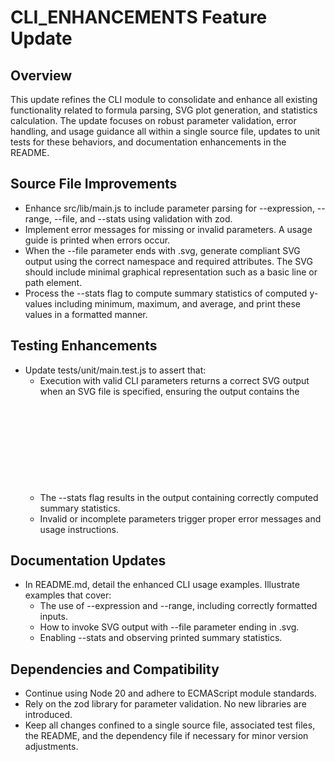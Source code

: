 # CLI_ENHANCEMENTS Feature Update

## Overview
This update refines the CLI module to consolidate and enhance all existing functionality related to formula parsing, SVG plot generation, and statistics calculation. The update focuses on robust parameter validation, error handling, and usage guidance all within a single source file, updates to unit tests for these behaviors, and documentation enhancements in the README.

## Source File Improvements
- Enhance src/lib/main.js to include parameter parsing for --expression, --range, --file, and --stats using validation with zod.
- Implement error messages for missing or invalid parameters. A usage guide is printed when errors occur.
- When the --file parameter ends with .svg, generate compliant SVG output using the correct namespace and required attributes. The SVG should include minimal graphical representation such as a basic line or path element.
- Process the --stats flag to compute summary statistics of computed y-values including minimum, maximum, and average, and print these values in a formatted manner.

## Testing Enhancements
- Update tests/unit/main.test.js to assert that:
  - Execution with valid CLI parameters returns a correct SVG output when an SVG file is specified, ensuring the output contains the <svg> element.
  - The --stats flag results in the output containing correctly computed summary statistics.
  - Invalid or incomplete parameters trigger proper error messages and usage instructions.

## Documentation Updates
- In README.md, detail the enhanced CLI usage examples. Illustrate examples that cover:
  - The use of --expression and --range, including correctly formatted inputs.
  - How to invoke SVG output with --file parameter ending in .svg.
  - Enabling --stats and observing printed summary statistics.

## Dependencies and Compatibility
- Continue using Node 20 and adhere to ECMAScript module standards.
- Rely on the zod library for parameter validation. No new libraries are introduced.
- Keep all changes confined to a single source file, associated test files, the README, and the dependency file if necessary for minor version adjustments.
